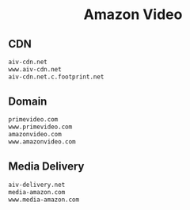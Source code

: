 


<h1 align="center">Amazon Video</h1>  


## CDN


```html
aiv-cdn.net
www.aiv-cdn.net
aiv-cdn.net.c.footprint.net
```  


## Domain


```html
primevideo.com
www.primevideo.com
amazonvideo.com
www.amazonvideo.com
```  


## Media Delivery


```html
aiv-delivery.net
media-amazon.com
www.media-amazon.com
```  

<br>
